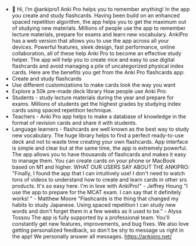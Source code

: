 - 👋 Hi, I’m @ankipro1
Anki Pro helps you to remember anything! In the app you create and study flashcards. Having been build on an enhanced spaced repetition algorithm, the app helps you to get the maximum out of studying new materials. Millions of people use the app to remember lecture materials, prepare for exams and learn new vocabulary. AnkiPro has a web version that allows you to use the app across all your devices.
Powerful features, sleek design, fast performance, online collaboration, all of these help Anki Pro to become an effective study helper. The app will help you to create nice and easy to use digital flashcards and avoid managing a pile of uncategorized physical index cards.
Here are the benefits you get from the Anki Pro flashcards app:
- Create and study flashcards
- Use different customizations to make cards look the way you want
- Explore a 50k pre-made deck library
How people use Anki Pro:
- Students - study lecture materials during the year and prepare for exams. Millions of students get the highest grades by studying index cards using spaced repetition technique.
- Teachers - Anki Pro app helps to make a database of knowledge in the format of revision cards and share it with students.
- Language learners - flashcards are well known as the best way to study new vocabulary. The huge library helps to find a perfect ready-to-use deck and not to waste time creating your own flashcards.
App interface is simple and clear but at the same time, the app is extremely powerful. The app allows you to have thousands of flashcards and makes it easy to manage them.
You can create cards on your phone or MacBook based on M1 and higher.
WHAT OUR USERS SAY ABOUT THE ANKIPRO:
"Finally, I found the app that I can intuitively use! I don't need to watch tons of videos to understand how to create and learn cards in other srs products. It's so easy here. I'm in love with AnkiPro!" - Jeffrey Houng
"I use the app to prepare for the MCAT exam. I can say that it definitely works! " - Matthew Moore
"Flashcards is the thing that changed my habits to study Japanese. Using spaced repetition I can study new words and don't forget them in a few weeks as it used to be." - Alysa Tossou
The app is fully supported by a professional team. You'll constantly get new features, improvements, and bug fixes.
We also love getting personalized feedback, so don't be shy to message us right in the app! We personally answer all messages.
https://ankipro.net/
